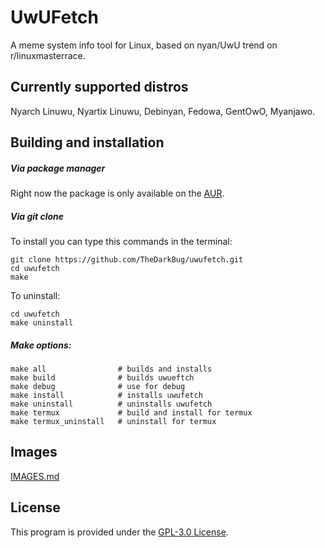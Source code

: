# UwUFetch

A meme system info tool for Linux, based on nyan/UwU trend on r/linuxmasterrace.

## Currently supported distros

Nyarch Linuwu, Nyartix Linuwu, Debinyan, Fedowa, GentOwO, Myanjawo.

## Building and installation

##### Via package manager

Right now the package is only available on the [AUR](https://aur.archlinux.org/packages/uwufetch-git/).

##### Via git clone

To install you can type this commands in the terminal:

```shell
git clone https://github.com/TheDarkBug/uwufetch.git
cd uwufetch
make
```

To uninstall:

```shell
cd uwufetch
make uninstall
```

##### Make options:

```shell
make all                # builds and installs
make build              # builds uwueftch
make debug              # use for debug
make install            # installs uwufetch
make uninstall          # uninstalls uwufetch
make termux             # build and install for termux
make termux_uninstall   # uninstall for termux
```

## Images

[IMAGES.md](https://github.com/TheDarkBug/uwufetch/tree/main/res/IMAGES.md)

## License

This program is provided under the [GPL-3.0 License](https://github.com/TheDarkBug/uwufetch/LICENSE).
